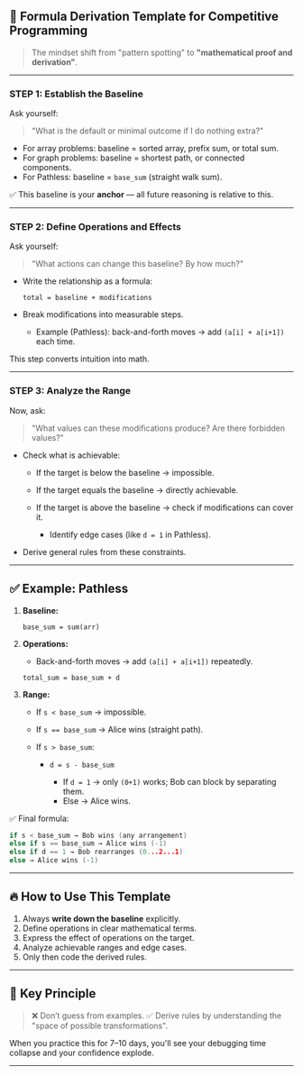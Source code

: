 ## 🧠 Formula Derivation Template for Competitive Programming

> The mindset shift from "pattern spotting" to **"mathematical proof and derivation"**.

---

### **STEP 1: Establish the Baseline**

Ask yourself:

> "What is the default or minimal outcome if I do nothing extra?"

* For array problems: baseline = sorted array, prefix sum, or total sum.
* For graph problems: baseline = shortest path, or connected components.
* For Pathless: baseline = `base_sum` (straight walk sum).

✅ This baseline is your **anchor** — all future reasoning is relative to this.

---

### **STEP 2: Define Operations and Effects**

Ask yourself:

> "What actions can change this baseline? By how much?"

* Write the relationship as a formula:

  ```
  total = baseline + modifications
  ```
* Break modifications into measurable steps.

  * Example (Pathless): back-and-forth moves → add `(a[i] + a[i+1])` each time.

This step converts intuition into math.

---

### **STEP 3: Analyze the Range**

Now, ask:

> "What values can these modifications produce? Are there forbidden values?"

* Check what is achievable:

  * If the target is below the baseline → impossible.
  * If the target equals the baseline → directly achievable.
  * If the target is above the baseline → check if modifications can cover it.

    * Identify edge cases (like `d = 1` in Pathless).
* Derive general rules from these constraints.

---

## ✅ Example: Pathless

1. **Baseline:**

   ```
   base_sum = sum(arr)
   ```
2. **Operations:**

   * Back-and-forth moves → add `(a[i] + a[i+1])` repeatedly.

   ```
   total_sum = base_sum + d
   ```
3. **Range:**

   * If `s < base_sum` → impossible.
   * If `s == base_sum` → Alice wins (straight path).
   * If `s > base_sum`:

     * `d = s - base_sum`

       * If `d = 1` → only `(0+1)` works; Bob can block by separating them.
       * Else → Alice wins.

✅ Final formula:

```cpp
if s < base_sum → Bob wins (any arrangement)
else if s == base_sum → Alice wins (-1)
else if d == 1 → Bob rearranges (0...2...1)
else → Alice wins (-1)
```

---

## 🔥 How to Use This Template

1. Always **write down the baseline** explicitly.
2. Define operations in clear mathematical terms.
3. Express the effect of operations on the target.
4. Analyze achievable ranges and edge cases.
5. Only then code the derived rules.

---

## 📌 Key Principle

> ❌ Don’t guess from examples.
> ✅ Derive rules by understanding the "space of possible transformations".

When you practice this for 7–10 days, you'll see your debugging time collapse and your confidence explode.

---